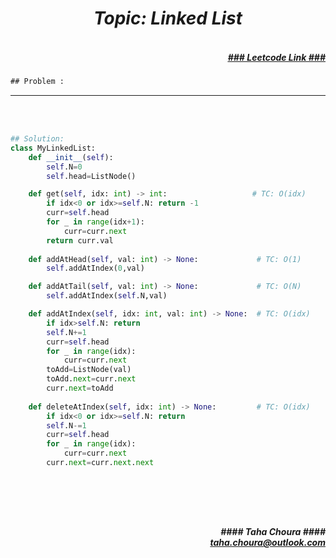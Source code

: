 <h1 align="center";"><em> Topic: Linked List</em></h1>
<h5 align="right"> <br/><a align="right" width="80" href="https://leetcode.com/problems/design-linked-list/" target="_blank"><ins>### Leetcode Link ###</ins></a></h5>     
                                                                                                                                 
```diff
## Problem : 
```
                                                                                                                    




-------                    

<br/><br/>
                    
                         
```python
## Solution:  
class MyLinkedList:
    def __init__(self):
        self.N=0
        self.head=ListNode()

    def get(self, idx: int) -> int:                   # TC: O(idx)
        if idx<0 or idx>=self.N: return -1
        curr=self.head
        for _ in range(idx+1):
            curr=curr.next
        return curr.val
        
    def addAtHead(self, val: int) -> None:             # TC: O(1)
        self.addAtIndex(0,val)

    def addAtTail(self, val: int) -> None:             # TC: O(N)
        self.addAtIndex(self.N,val)

    def addAtIndex(self, idx: int, val: int) -> None:  # TC: O(idx)
        if idx>self.N: return 
        self.N+=1
        curr=self.head
        for _ in range(idx):
            curr=curr.next
        toAdd=ListNode(val)
        toAdd.next=curr.next
        curr.next=toAdd
        
    def deleteAtIndex(self, idx: int) -> None:         # TC: O(idx)
        if idx<0 or idx>=self.N: return
        self.N-=1
        curr=self.head
        for _ in range(idx):
            curr=curr.next
        curr.next=curr.next.next
                                                                                                                           
                                                                                                                         



```
<br/>            
<h5 align="right" margin-right:12px>#### Taha Choura ####<br/><a align="right" width="70" href="#">taha.choura@outlook.com</a></h5> 
